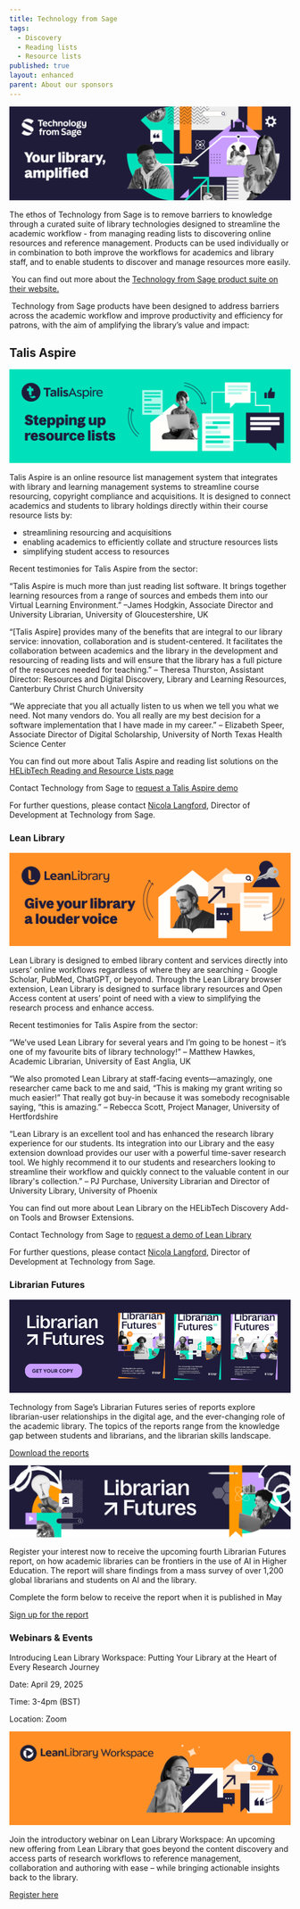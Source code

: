 ```yaml
---
title: Technology from Sage
tags:
  - Discovery
  - Reading lists
  - Resource lists
published: true
layout: enhanced
parent: About our sponsors
---
```

![](/assets/images/tfs-banner.png)

The ethos of Technology from Sage is to remove barriers to knowledge through a curated suite of library technologies designed to streamline the academic workflow - from managing reading lists to discovering online resources and reference management. Products can be used individually or in combination to both improve the workflows for academics and library staff, and to enable students to discover and manage resources more easily.

 You can find out more about the [Technology from Sage product suite on their website.](https://www.technologyfromsage.com/)

 Technology from Sage products have been designed to address barriers across the academic workflow and improve productivity and efficiency for patrons, with the aim of amplifying the library’s value and impact:

## Talis Aspire

![](/assets/images/ta-banner.png)

Talis Aspire is an online resource list management system that integrates with library and learning management systems to streamline course resourcing, copyright compliance and acquisitions. It is designed to connect academics and students to library holdings directly within their course resource lists by:

* streamlining resourcing and acquisitions 
* enabling academics to efficiently collate and structure resources lists
* simplifying student access to resources

Recent testimonies for Talis Aspire from the sector:

“Talis Aspire is much more than just reading list software. It brings together
learning resources from a range of sources and embeds them into our Virtual Learning Environment.” –James Hodgkin, Associate Director and University Librarian, University of Gloucestershire, UK

“\[Talis Aspire] provides many of the benefits that are integral to our library service:  innovation, collaboration and is student-centered. It facilitates the collaboration between academics and the library in the development and resourcing of reading lists and will ensure that the library has a full picture of the resources needed for teaching.” – Theresa Thurston, Assistant Director: Resources and Digital Discovery, Library and Learning Resources, Canterbury Christ Church University

“We appreciate that you all actually listen to us when we tell you what we need. Not many vendors do. You all really are my best decision for a software implementation that I have made in my career.” – Elizabeth Speer, Associate Director of Digital Scholarship, University of North Texas Health
Science Center

You can find out more about Talis Aspire and reading list solutions on the [HELibTech Reading and Resource Lists page](https://www.helibtech.com/learning-and-teaching/reading-and-resource-lists)

Contact Technology from Sage to [request a Talis Aspire demo
](http://www.technologyfromsage.com/request-a-demo/)

For further questions, please contact [Nicola Langford](mailto:mailtoNicola.Langford@technologyfromsage.com), Director of Development at
Technology from Sage.  

### Lean Library

![](/assets/images/ll-banner.png)

Lean Library is designed to embed library content and services directly into users’ online workflows regardless of where they are searching - Google Scholar, PubMed, ChatGPT, or beyond. Through the Lean Library browser extension, Lean Library is designed to surface library resources and Open Access content at users’ point of need with a view to simplifying the research process and enhance access. 

Recent testimonies for Talis Aspire from the sector:

“We’ve used Lean Library for several years and I’m going to be honest – it’s one of my favourite bits of library technology!” – Matthew Hawkes, Academic Librarian, University of East Anglia, UK

“We also promoted Lean Library at staff-facing events—amazingly, one researcher came back to me and said, “This is making my grant writing so much easier!” That really got buy-in because it was somebody recognisable saying, “this is amazing.” – Rebecca Scott, Project Manager, University of Hertfordshire

“Lean Library is an excellent tool and has enhanced the research library experience for our students. Its integration into our Library and the easy extension download provides our user with a powerful time-saver research tool. We highly recommend it to our students and researchers looking to streamline their workflow and quickly connect to the valuable content in our library's collection.” – PJ Purchase, University Librarian and Director of University Library, University of Phoenix

You can find out more about Lean Library on the HELibTech Discovery Add-on Tools and Browser Extensions.[](https://www.helibtech.com/discovery/)

Contact Technology from Sage to [request a demo of Lean Library](http://www.technologyfromsage.com/request-a-demo/)

For further questions, please contact [Nicola Langford](mailto:mailtoNicola.Langford@technologyfromsage.com), Director of Development at
Technology from Sage.  

### Librarian Futures

![](/assets/images/librarian-futures-reports-banner-1000-x-333-px-.png)

Technology from Sage’s Librarian Futures series of reports explore librarian-user
relationships in the digital age, and the ever-changing role of the academic library. The topics of the reports range from the knowledge gap between students and librarians, and the librarian skills landscape.

[Download the reports](https://www.technologyfromsage.com/whitepapers/)

![](/assets/images/newletter-header-2024-05-23-4x.png)

Register your interest now to receive the upcoming fourth Librarian Futures report, on how academic libraries can be frontiers in the use of AI in Higher Education. The report will share findings from a mass survey of over 1,200 global librarians and students on AI and the library.

Complete the form below to receive the report when it is published in May

[Sign up for the report](https://forms.office.com/r/YnuScFWfVe)

[](https://forms.office.com/r/YnuScFWfVe)

### Webinars & Events

Introducing Lean Library Workspace: Putting Your Library at the Heart of Every Research Journey

Date: April 29, 2025

Time: 3-4pm (BST)

Location: Zoom

![](/assets/images/llw-banner-blank.png)

Join the introductory webinar on Lean Library Workspace: An upcoming new offering from Lean Library that goes beyond the content discovery and access parts of research workflows to reference management, collaboration and authoring with ease – while bringing actionable insights back to the library.

[Register here](https://us06web.zoom.us/webinar/register/3717429133830/WN_A1Pq4-FNRJWRTh51NY0O0Q#/registration)
